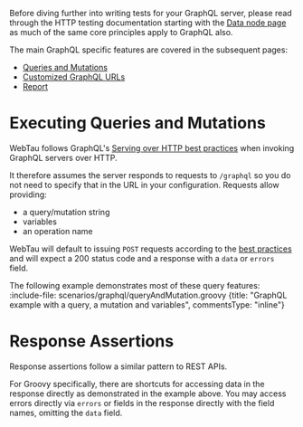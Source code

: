 Before diving further into writing tests for your GraphQL server, please read through the HTTP testing documentation
starting with the [Data node page](HTTP/data-node) as much of the same core principles apply to GraphQL also.

The main GraphQL specific features are covered in the subsequent pages:
* [Queries and Mutations](GraphQL/queries-and-mutations)
* [Customized GraphQL URLs](GraphQL/customized-graphql-urls)
* [Report](GraphQL/report)
 
# Executing Queries and Mutations

WebTau follows GraphQL's [Serving over HTTP best practices](https://graphql.org/learn/serving-over-http/) when invoking
GraphQL servers over HTTP.

It therefore assumes the server responds to requests to `/graphql` so you do not need to specify that in the URL in your configuration.
Requests allow providing:
* a query/mutation string
* variables
* an operation name

WebTau will default to issuing `POST` requests according to the [best practices](https://graphql.org/learn/serving-over-http/#post-request)
and will expect a 200 status code and a response with a `data` or `errors` field.

The following example demonstrates most of these query features:
:include-file: scenarios/graphql/queryAndMutation.groovy {title: "GraphQL example with a query, a mutation and variables", commentsType: "inline"}

# Response Assertions

Response assertions follow a similar pattern to REST APIs.

For Groovy specifically, there are shortcuts for accessing data in the response directly as demonstrated in the example above.
You may access errors directly via `errors` or fields in the response directly with the field names, omitting the `data` field.
